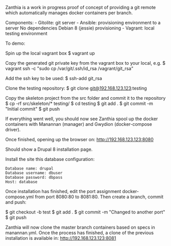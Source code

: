 
Zanthia is a work in progress proof of concept of providing a git remote which
automatically manages docker containers per branch.

Components:
	- Gitolite: git server
	- Ansible: provisioning environment to a server
		No dependencies Debian 8 (jessie) provisioning
	- Vagrant: local testing environment

To demo:

Spin up the local vagrant box
$ vagrant up

Copy the generated git private key from the vagrant box to your local, e.g.
$ vagrant ssh -c "sudo cp /var/git/.ssh/id_rsa /vagrant/git_rsa"

Add the ssh key to be used:
$ ssh-add git_rsa

Clone the testing repository:
$ git clone git@192.168.123.123:testing

Copy the skeleton project from the src folder and commit it to the repository
$ cp -rf src/skeleton/* testing/
$ cd testing
$ git add .
$ git commit -m "Initial commit"
$ git push

If everything went well, you should now see Zanthia spool up the docker
containers with Manannan (manager) and Gwydion (docker-compose driver).

Once finished, opening up the browser on:
	http://192.168.123.123:8080

Should show a Drupal 8 installation page.

Install the site this database configuration:

	Database name: drupal
	Database username: dbuser
	Database password: dbpass
	Host: database

Once installation has finished, edit the port assignment docker-compose.yml
from port 8080:80 to 8081:80. Then create a branch, commit and push:

$ git checkout -b test
$ git add .
$ git commit -m "Changed to another port"
$ git push

Zanthia will now clone the master branch containers based on specs in
manannan.yml. Once the process has finished, a clone of the previous
installation is available in:
	http://192.168.123.123:8081
